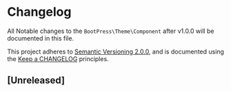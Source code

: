 # Changelog

All Notable changes to the `BootPress\Theme\Component` after v1.0.0 will be documented in this file.

This project adheres to [Semantic Versioning 2.0.0](http://semver.org/spec/v2.0.0.html), and is documented using the [Keep a CHANGELOG](http://keepachangelog.com/) principles.

## [Unreleased]
